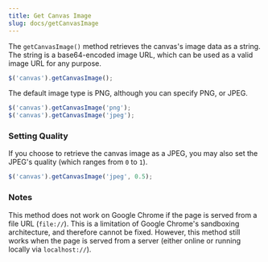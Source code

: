 ```yaml
---
title: Get Canvas Image
slug: docs/getCanvasImage
---
```


The `getCanvasImage()` method retrieves the canvas's image data as a string. The string is a base64-encoded image URL, which can be used as a valid image URL for any purpose.

```js
$('canvas').getCanvasImage();
```

The default image type is PNG, although you can specify PNG, or JPEG.

```js
$('canvas').getCanvasImage('png');
$('canvas').getCanvasImage('jpeg');
```

### Setting Quality

If you choose to retrieve the canvas image as a JPEG, you may also set the JPEG's quality (which ranges from `0` to `1`).

```js
$('canvas').getCanvasImage('jpeg', 0.5);
```

### Notes

This method does not work on Google Chrome if the page is served from a file URL (`file://`). This is a limitation of Google Chrome's sandboxing architecture, and therefore cannot be fixed. However, this method still works when the page is served from a server (either online or running locally via `localhost://`).
